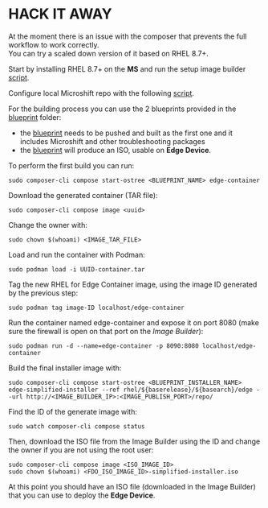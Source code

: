 
# HACK IT AWAY

At the moment there is an issue with the composer that prevents the full workflow to work correctly.  
You can try a scaled down version of it based on RHEL 8.7+.

Start by installing RHEL 8.7+ on the **MS** and run the setup image builder [script](scripts/configure-builder).

Configure local Microshift repo with the following [script](scripts/mirror-repos).  

For the building process you can use the 2 blueprints provided in the [blueprint](blueprints/) folder:  
- the [blueprint](blueprints/blueprint_first_step.toml) needs to be pushed and built as the first one and it includes Microshift and other troubleshooting packages  
- the [blueprint](blueprints/blueprint_second_step.toml) will produce an ISO, usable on **Edge Device**.

To perform the first build you can run:

`sudo composer-cli compose start-ostree <BLUEPRINT_NAME> edge-container`

Download the generated container (TAR file): 

`sudo composer-cli compose image <uuid>`

Change the owner with:  

`sudo chown $(whoami) <IMAGE_TAR_FILE>`  

Load and run the container with Podman:  

`sudo podman load -i UUID-container.tar`

Tag the new RHEL for Edge Container image, using the image ID generated by the previous step:  

`sudo podman tag image-ID localhost/edge-container`

Run the container named edge-container and expose it on port 8080 (make sure the firewall is open on that port on the *Image Builder*):  

`sudo podman run -d --name=edge-container -p 8090:8080 localhost/edge-container`

Build the final installer image with:  

`sudo composer-cli compose start-ostree <BLUEPRINT_INSTALLER_NAME> edge-simplified-installer --ref rhel/${baserelease}/${basearch}/edge --url http://<IMAGE_BUILDER_IP>:<IMAGE_PUBLISH_PORT>/repo/`

Find the ID of the generate image with:  

`sudo watch composer-cli compose status`

Then, download the ISO file from the Image Builder using the ID and change the owner if you are not using the root user:
```
sudo composer-cli compose image <ISO_IMAGE_ID>
sudo chown $(whoami) <FDO_ISO_IMAGE_ID>-simplified-installer.iso
```

At this point you should have an ISO file (downloaded in the Image Builder) that you can use to deploy the **Edge Device**.  